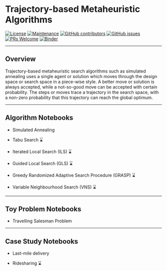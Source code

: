 # Trajectory-based Metaheuristic Algorithms

[![License](https://img.shields.io/badge/License-Apache%202.0-blue.svg)](https://opensource.org/licenses/Apache-2.0) [![Maintenance](https://img.shields.io/badge/Maintained%3F-yes-green.svg)](https://GitHub.com/Naereen/StrapDown.js/graphs/commit-activity) [![GitHub contributors](https://img.shields.io/github/contributors/Naereen/StrapDown.js.svg)](https://github.com/SmartMobilityAlgorithms/GettingStarted/graphs/contributors) 
[![GitHub issues](https://img.shields.io/github/issues/Naereen/StrapDown.js.svg)](https://github.com/SmartMobilityAlgorithms/GettingStarted/issues) 
[![PRs Welcome](https://img.shields.io/badge/PRs-welcome-brightgreen.svg?style=flat-square)](https://github.com/SmartMobilityAlgorithms/GettingStarted/pulls)
[![Binder](https://mybinder.org/badge_logo.svg)](https://mybinder.org/v2/gh/SmartMobilityAlgorithms/Trajectory-based-Search-Algorithms/master)

---
## Overview
Trajectory-based metaheuristic search algorithms such as simulated annealing uses a single agent or solution which moves through the design space or search space in a piece-wise style. A better move or solution is always accepted, while a not-so-good move can be accepted with certain probability. The steps or moves trace a trajectory in the search space, with a non-zero probability that this trajectory can reach the global optimum.

---
## Algorithm Notebooks

- Simulated Annealing

- Tabu Search :hourglass:

- Iterated Local Search (ILS) :hourglass:

- Guided Local Search (GLS) :hourglass:

- Greedy Randomized Adaptive Search Procedure (GRASP) :hourglass:

- Variable Neighbourhood Search (VNS) :hourglass:

---

## Toy Problem Notebooks

- Travelling Salesman Problem

---

## Case Study Notebooks

- Last-mile delivery

- Ridesharing :hourglass:

